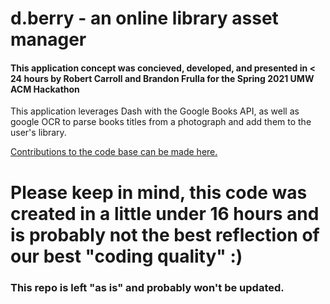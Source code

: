 # d.berry - an online library asset manager 
    
#### This application concept was concieved, developed, and presented in < 24 hours by Robert Carroll and Brandon Frulla for the Spring 2021 UMW ACM Hackathon
    
This application leverages Dash with the Google Books API, as well as google OCR to parse books titles from a photograph and add them to the user's library.
    
[Contributions to the code base can be made here.](http://https://github.com/robswc/dberry-hackathon/tree/master/draft "Contributions to the code base can be made here.")

# Please keep in mind, this code was created in a little under 16 hours and is probably not the best reflection of our best "coding quality" :)
### This repo is left "as is" and probably won't be updated.

